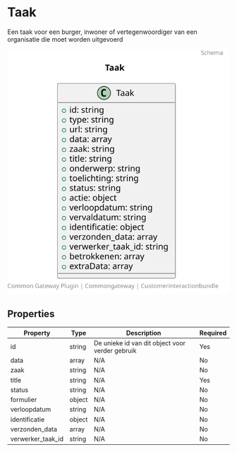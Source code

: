 # Taak

Een taak voor een burger, inwoner of vertegenwoordiger van een organisatie die moet worden uitgevoerd

![Class Diagram](https://github.com/CommonGateway/CustomerInteractionBundle/blob/find-source-by-url/docs/schema/klant.taak.svg)

## Properties

| Property | Type | Description | Required |
|----------|------|-------------|----------|
| id | string | De unieke id van dit object voor verder gebruik | Yes |
| data | array | N/A | No |
| zaak | string | N/A | No |
| title | string | N/A | Yes |
| status | string | N/A | No |
| formulier | object | N/A | No |
| verloopdatum | string | N/A | No |
| identificatie | object | N/A | No |
| verzonden_data | array | N/A | No |
| verwerker_taak_id | string | N/A | No |
